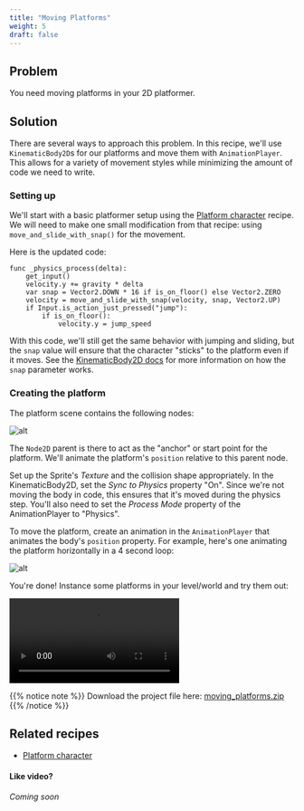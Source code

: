 ```yaml
---
title: "Moving Platforms"
weight: 5
draft: false
---
```


## Problem

You need moving platforms in your 2D platformer.

## Solution

There are several ways to approach this problem. In this recipe, we'll use `KinematicBody2D`s for our platforms and move them with `AnimationPlayer`. This allows for a variety of movement styles while minimizing the amount of code we need to write.

### Setting up

We'll start with a basic platformer setup using the [Platform character](http://kidscancode.org/godot_recipes/ai/platform_character) recipe. We will need to make one small modification from that recipe: using `move_and_slide_with_snap()` for the movement.

Here is the updated code:

```gdscript
func _physics_process(delta):
    get_input()
    velocity.y += gravity * delta
    var snap = Vector2.DOWN * 16 if is_on_floor() else Vector2.ZERO
    velocity = move_and_slide_with_snap(velocity, snap, Vector2.UP)
    if Input.is_action_just_pressed("jump"):
        if is_on_floor():
            velocity.y = jump_speed
```

With this code, we'll still get the same behavior with jumping and sliding, but the `snap` value will ensure that the character "sticks" to the platform even if it moves. See the [KinematicBody2D docs](https://docs.godotengine.org/en/3.1/classes/class_kinematicbody2d.html#class-kinematicbody2d-method-move-and-slide-with-snap) for more information on how the `snap` parameter works.

### Creating the platform

The platform scene contains the following nodes:

![alt](/godot_recipes/img/moving_plats_01.png)

The `Node2D` parent is there to act as the "anchor" or start point for the platform. We'll animate the platform's `position` relative to this parent node.

Set up the Sprite's *Texture* and the collision shape appropriately. In the KinematicBody2D, set the *Sync to Physics* property "On". Since we're not moving the body in code, this ensures that it's moved during the physics step. You'll also need to set the *Process Mode* property of the AnimationPlayer to "Physics".

To move the platform, create an animation in the `AnimationPlayer` that animates the body's `position` property. For example, here's one animating the platform horizontally in a 4 second loop:

![alt](/godot_recipes/img/moving_plats_02.gif)

You're done! Instance some platforms in your level/world and try them out:

<video controls src="/godot_recipes/img/moving_plats_03.webm"></video>

{{% notice note %}}
Download the project file here: [moving_platforms.zip](/godot_recipes/files/moving_platforms.zip)
{{% /notice %}}

## Related recipes

- [Platform character](http://kidscancode.org/godot_recipes/2d/platform_character)

#### Like video?

*Coming soon*
<!-- {{< youtube C-Sn55e5wnk >}} -->

